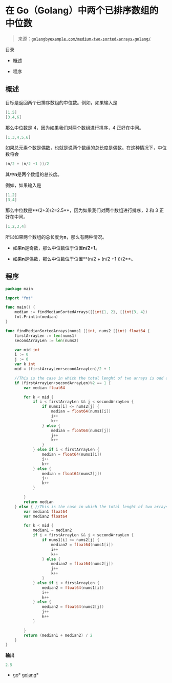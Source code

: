<!--yml

类别：未分类

日期：2024-10-13 06:42:00

-->

# 在 Go（Golang）中两个已排序数组的中位数

> 来源：[`golangbyexample.com/medium-two-sorted-arrays-golang/`](https://golangbyexample.com/medium-two-sorted-arrays-golang/)

目录

+   概述

+   程序

## **概述**

目标是返回两个已排序数组的中位数。例如，如果输入是

```go
[1,5]
[3,4,6]
```

那么中位数是 4，因为如果我们对两个数组进行排序，4 正好在中间。

```go
[1,3,4,5,6]
```

如果总元素个数是偶数，也就是说两个数组的总长度是偶数。在这种情况下，中位数将会

```go
(n/2 + (n/2 +1 ))/2
```

其中**n**是两个数组的总长度。

例如，如果输入是

```go
[1,2]
[3,4]
```

那么中位数是**(2+3)/2=2.5**，因为如果我们对两个数组进行排序，2 和 3 正好在中间。

```go
[1,2,3,4]
```

所以如果两个数组的总长度为**n**，那么有两种情况。

+   如果**n**是奇数，那么中位数位于位置**n/2+1**。

+   如果**n**是偶数，那么中位数位于位置**(n/2 + (n/2 +1 ))/2**。

## **程序**

```go
package main

import "fmt"

func main() {
	median := findMedianSortedArrays([]int{1, 2}, []int{3, 4})
	fmt.Println(median)
}

func findMedianSortedArrays(nums1 []int, nums2 []int) float64 {
	firstArrayLen := len(nums1)
	secondArrayLen := len(nums2)

	var mid int
	i := 0
	j := 0
	var k int
	mid = (firstArrayLen+secondArrayLen)/2 + 1

	//This is the case in which the total lenght of two arrays is odd and there is only one median
	if (firstArrayLen+secondArrayLen)%2 == 1 {
		var median float64

		for k < mid {
			if i < firstArrayLen && j < secondArrayLen {
				if nums1[i] <= nums2[j] {
					median = float64(nums1[i])
					i++
					k++
				} else {
					median = float64(nums2[j])
					j++
					k++
				}
			} else if i < firstArrayLen {
				median = float64(nums1[i])
				i++
				k++
			} else {
				median = float64(nums2[j])
				j++
				k++
			}

		}
		return median
	} else { //This is the case in which the total lenght of two arrays is even and there is only two medians. We need to return average of these two medians
		var median1 float64
		var median2 float64

		for k < mid {
			median1 = median2
			if i < firstArrayLen && j < secondArrayLen {
				if nums1[i] <= nums2[j] {
					median2 = float64(nums1[i])
					i++
					k++
				} else {
					median2 = float64(nums2[j])
					j++
					k++
				}
			} else if i < firstArrayLen {
				median2 = float64(nums1[i])
				i++
				k++
			} else {
				median2 = float64(nums2[j])
				j++
				k++
			}

		}
		return (median1 + median2) / 2
	}
}
```

**输出**

```go
2.5
```

+   [go](https://golangbyexample.com/tag/go/)*   [golang](https://golangbyexample.com/tag/golang/)*
